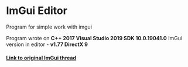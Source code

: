 # ImGui Editor

Program for simple work with imgui

Program wrote on __C++ 2017 Visual Studio 2019 SDK 10.0.19041.0__ 
ImGui version in editor - __v1.77 DirectX 9__ 

#### [Link to original ImGui thread](https://github.com/ocornut/imgui "Link to original ImGui thread")
